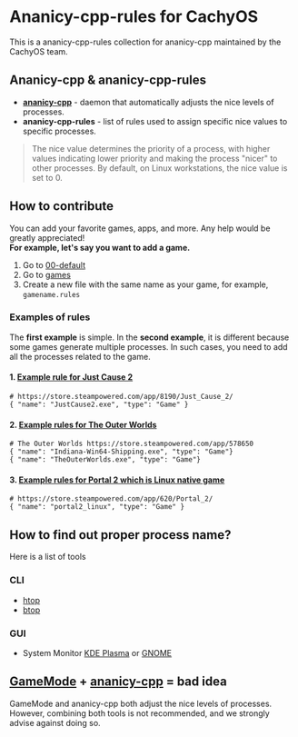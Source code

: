 # Ananicy-cpp-rules for CachyOS
This is a ananicy-cpp-rules collection for ananicy-cpp maintained by the CachyOS team.

## Ananicy-cpp & ananicy-cpp-rules
- **[ananicy-cpp](https://gitlab.com/ananicy-cpp/ananicy-cpp)** - daemon that automatically adjusts the nice levels of processes.
- **ananicy-cpp-rules** - list of rules used to assign specific nice values to specific processes.
> The nice value determines the priority of a process, with higher values indicating lower priority and making the process "nicer" to other processes. By default, on Linux workstations, the nice value is set to 0.

## How to contribute
You can add your favorite games, apps, and more. Any help would be greatly appreciated!  
**For example, let's say you want to add a game.**
1. Go to [00-default](https://github.com/CachyOS/ananicy-rules/tree/master/00-default)
2. Go to [games](https://github.com/CachyOS/ananicy-rules/tree/master/00-default/games)
3. Create a new file with the same name as your game, for example, `gamename.rules`

### Examples of rules
The **first example** is simple. In the **second example**, it is different because some games generate multiple processes. In such cases, you need to add all the processes related to the game.

#### 1. [Example rule for Just Cause 2](https://github.com/CachyOS/ananicy-rules/blob/68a0f5f2d83fefb657ac0db8e0c8848609b319e4/00-default/games/wine_proton.rules#L617)
```
# https://store.steampowered.com/app/8190/Just_Cause_2/
{ "name": "JustCause2.exe", "type": "Game" }
```
#### 2. [Example rules for The Outer Worlds](https://github.com/CachyOS/ananicy-rules/blob/68a0f5f2d83fefb657ac0db8e0c8848609b319e4/00-default/games/wine_proton.rules#L1144)
```
# The Outer Worlds https://store.steampowered.com/app/578650
{ "name": "Indiana-Win64-Shipping.exe", "type": "Game"}
{ "name": "TheOuterWorlds.exe", "type": "Game"}
```

#### 3. [Example rules for Portal 2 which is Linux native game](https://github.com/CachyOS/ananicy-rules/blob/68a0f5f2d83fefb657ac0db8e0c8848609b319e4/00-default/games/steam-native.rules#L256)
```
# https://store.steampowered.com/app/620/Portal_2/
{ "name": "portal2_linux", "type": "Game" }
```

## How to find out proper process name?
Here is a list of tools
### CLI
- [htop](https://htop.dev/)
- [btop](https://github.com/aristocratos/btop)
### GUI
- System Monitor [KDE Plasma](https://apps.kde.org/plasma-systemmonitor/) or [GNOME](https://help.gnome.org/users/gnome-system-monitor/)

## [GameMode](https://github.com/FeralInteractive/gamemode) + [ananicy-cpp](https://gitlab.com/ananicy-cpp/ananicy-cpp) = bad idea
GameMode and ananicy-cpp both adjust the nice levels of processes. However, combining both tools is not recommended, and we strongly advise against doing so.
